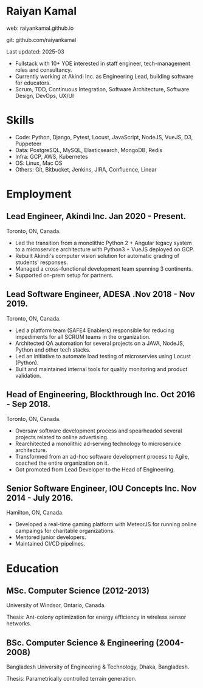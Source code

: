 Raiyan Kamal
==============
web: raiyankamal.github.io

git: github.com/raiyankamal

Last updated: 2025-03

* Fullstack with 10+ YOE interested in staff engineer, tech-management roles and consultancy.
* Currently working at Akindi Inc. as Engineering Lead, building software for educators.
* Scrum, TDD, Continuous Integration, Software Architecture, Software Design, DevOps, UX/UI

Skills
======

* Code: Python, Django, Pytest, Locust, JavaScript, NodeJS, VueJS, D3, Puppeteer
* Data: PostgreSQL, MySQL, Elasticsearch, MongoDB, Redis
* Infra: GCP, AWS, Kubernetes
* OS: Linux, Mac OS
* Others: Git, Bitbucket, Jenkins, JIRA, Confluence, Linear

Employment
==========

## Lead Engineer, Akindi Inc. Jan 2020 - Present.
Toronto, ON, Canada.

- Led the transition from a monolithic Python 2 + Angular legacy system to a microservice architecture with Python3 + VueJS deployed on GCP.
- Rebuilt Akindi's computer vision solution for automatic grading of students' responses.
- Managed a cross-functional development team spanning 3 continents.
- Supported on-prem setup for partners.

## Lead Software Engineer, ADESA .Nov 2018 - Nov 2019.
Toronto, ON, Canada.

- Led a platform team (SAFE4 Enablers) responsible for reducing impediments for all SCRUM teams in the organization.
- Architected QA automation for several projects on a JAVA, NodeJS, Python and other tech stacks.
- Led an initiative to automate load testing of microservies using Locust (Python).
- Built and maintained internal tools for quality monitoring and product validation.

## Head of Engineering, Blockthrough Inc. Oct 2016 - Sep 2018.
Toronto, ON, Canada.

- Oversaw software development process and spearheaded several projects related to online advertising.
- Rearchitected a monolithic ad-serving technology to microservice architecture.
- Transformed from an ad-hoc software development process to Agile, coached the entire organization on it.
- Got promoted from Lead Developer to the Head of Engineering.

## Senior Software Engineer, IOU Concepts Inc. Nov 2014 - July 2016.
Hamilton, ON, Canada.

- Developed a real-time gaming platform with MeteorJS for running online campaings for charitable organizations.
- Mentored junior developers.
- Maintained CI/CD pipelines.

# Education

## MSc. Computer Science (2012-2013)
University of Windsor, Ontario, Canada.

Thesis: Ant-colony optimization for energy efficiency in wireless sensor networks.

## BSc. Computer Science & Engineering (2004-2008)
Bangladesh University of Engineering & Technology, Dhaka, Bangladesh.

Thesis: Parametrically controlled terrain generation.
